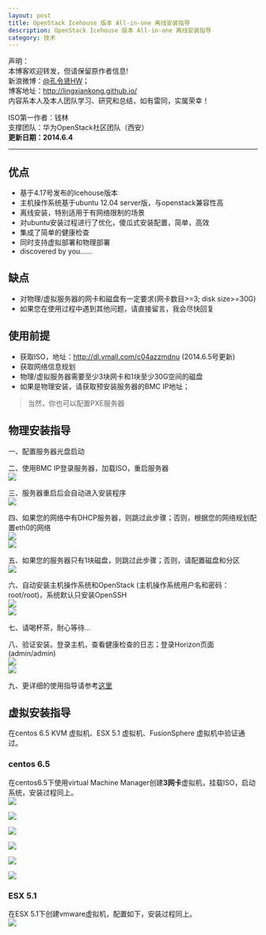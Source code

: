 ```yaml
---
layout: post
title: OpenStack Icehouse 版本 All-in-one 离线安装指导
description: OpenStack Icehouse 版本 All-in-one 离线安装指导
category: 技术
---
```


声明：  
本博客欢迎转发，但请保留原作者信息!  
新浪微博：[@孔令贤HW](http://weibo.com/lingxiankong)；   
博客地址：<http://lingxiankong.github.io/>  
内容系本人及本人团队学习、研究和总结，如有雷同，实属荣幸！

ISO第一作者：钱林  
支撑团队：华为OpenStack社区团队（西安）  
**更新日期：2014.6.4**

----------

## 优点
* 基于4.17号发布的Icehouse版本
* 主机操作系统基于ubuntu 12.04 server版，与openstack兼容性高
* 离线安装，特别适用于有网络限制的场景
* 对ubuntu安装过程进行了优化，傻瓜式安装配置，简单，高效
* 集成了简单的健康检查
* 同时支持虚拟部署和物理部署
* discovered by you……

## 缺点
* 对物理/虚拟服务器的网卡和磁盘有一定要求(网卡数目>=3; disk size>=30G)
* 如果您在使用过程中遇到其他问题，请直接留言，我会尽快回复

## 使用前提
* 获取ISO，地址：<http://dl.vmall.com/c04azzmdnu> (2014.6.5号更新)
* 获取网络信息规划
* 物理/虚拟服务器需要至少3块网卡和1块至少30G空间的磁盘
* 如果是物理安装，请获取预安装服务器的BMC IP地址；

> 当然，你也可以配置PXE服务器

## 物理安装指导
一、配置服务器光盘启动  

二、使用BMC IP登录服务器，加载ISO，重启服务器  
![](/images/2014-04-29-openstack-icehouse-allinone/1.png)

三、服务器重启后会自动进入安装程序  
![](/images/2014-04-29-openstack-icehouse-allinone/2-1.png)

四、如果您的网络中有DHCP服务器，则跳过此步骤；否则，根据您的网络规划配置eth0的网络  
![](/images/2014-04-29-openstack-icehouse-allinone/4-1.png)  
![](/images/2014-04-29-openstack-icehouse-allinone/4-2.png)  

五、如果您的服务器只有1块磁盘，则跳过此步骤；否则，请配置磁盘和分区  
![](/images/2014-04-29-openstack-icehouse-allinone/5-1.png)   

六、自动安装主机操作系统和OpenStack (主机操作系统用户名和密码：root/root)，系统默认只安装OpenSSH   
![](/images/2014-04-29-openstack-icehouse-allinone/6-1.png)  
![](/images/2014-04-29-openstack-icehouse-allinone/6-2.png)

七、请喝杯茶，耐心等待...  

八、验证安装。登录主机，查看健康检查的日志；登录Horizon页面(admin/admin)  
![](/images/2014-04-29-openstack-icehouse-allinone/7-1.png)   
![](/images/2014-04-29-openstack-icehouse-allinone/7-2.png)

九、更详细的使用指导请参考[这里](http://lingxiankong.github.io/blog/2014/05/12/huawei-allinone-operation-guide/)

## 虚拟安装指导
在centos 6.5 KVM 虚拟机、ESX 5.1 虚拟机、FusionSphere 虚拟机中验证通过。

### centos 6.5
在centos6.5下使用virtual Machine Manager创建**3网卡**虚拟机，挂载ISO，启动系统，安装过程同上。    
![](/images/2014-04-29-openstack-icehouse-allinone/image019.png)  

![](/images/2014-04-29-openstack-icehouse-allinone/image021.png)  

![](/images/2014-04-29-openstack-icehouse-allinone/image023.png)  

![](/images/2014-04-29-openstack-icehouse-allinone/image025.png)  

![](/images/2014-04-29-openstack-icehouse-allinone/image027.png)  

![](/images/2014-04-29-openstack-icehouse-allinone/image029.png)  

### ESX 5.1
在ESX 5.1下创建vmware虚拟机，配置如下，安装过程同上。    
![](/images/2014-04-29-openstack-icehouse-allinone/image031.png)